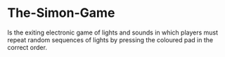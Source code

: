 # The-Simon-Game

Is the exiting electronic game of lights and sounds in which players must repeat random sequences of lights by pressing the coloured pad in the correct order.
